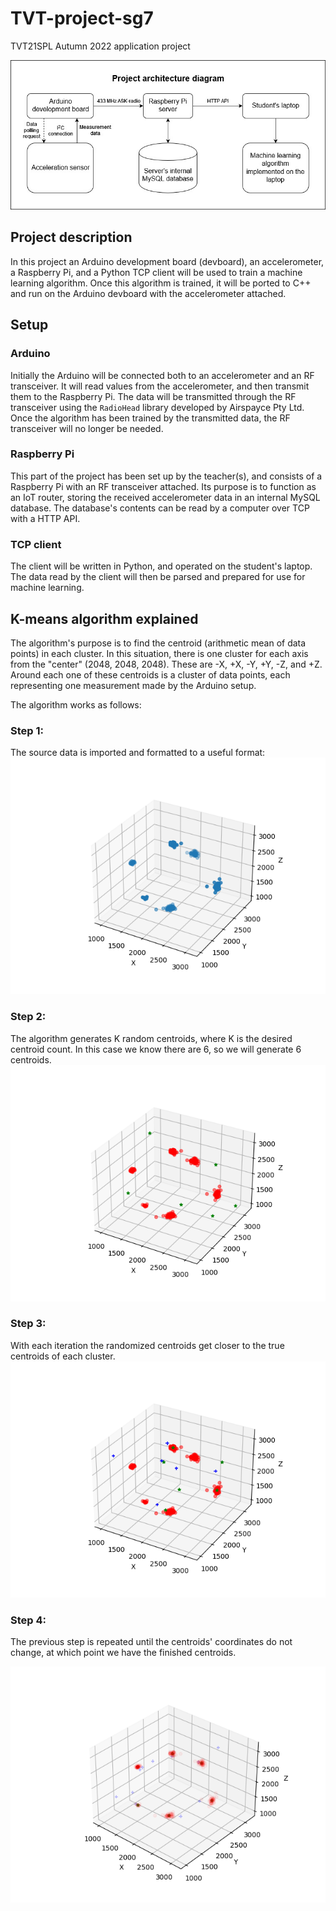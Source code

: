 # TVT-project-sg7
TVT21SPL Autumn 2022 application project

![Project architecture diagram](documentation/Project-architecture.jpg)

## Project description
In this project an Arduino development board (devboard), an accelerometer, a Raspberry Pi, and a Python TCP client will be used to train a machine learning algorithm.
Once this algorithm is trained, it will be ported to C++ and run on the Arduino devboard with the accelerometer attached.

## Setup
### Arduino
Initially the Arduino will be connected both to an accelerometer and an RF transceiver.
It will read values from the accelerometer, and then transmit them to the Raspberry Pi.
The data will be transmitted through the RF transceiver using the `RadioHead` library developed by Airspayce Pty Ltd.
Once the algorithm has been trained by the transmitted data, the RF transceiver will no longer be needed.

### Raspberry Pi
This part of the project has been set up by the teacher(s), and consists of a Raspberry Pi with an RF transceiver attached.
Its purpose is to function as an IoT router, storing the received accelerometer data in an internal MySQL database.
The database's contents can be read by a computer over TCP with a HTTP API.

### TCP client
The client will be written in Python, and operated on the student's laptop.
The data read by the client will then be parsed and prepared for use for machine learning.

## K-means algorithm explained
The algorithm's purpose is to find the centroid (arithmetic mean of data points) in each cluster. In this situation, there is one cluster for each axis from the "center" (2048, 2048, 2048). These are -X, +X, -Y, +Y, -Z, and +Z. Around each one of these centroids is a cluster of data points, each representing one measurement made by the Arduino setup.

The algorithm works as follows:
### Step 1:
The source data is imported and formatted to a useful format:
![Scatter plot of formatted data set](documentation/scatterplot-rawdata.png)

### Step 2:
The algorithm generates K random centroids, where K is the desired centroid count. In this case we know there are 6, so we will generate 6 centroids.
![Scatter plot with randomized centroids](documentation/scatterplot-randomcenters.png)

### Step 3:
With each iteration the randomized centroids get closer to the true centroids of each cluster.
![Scatter plot with once iterated centroids and their starting points](documentation/scatterplot-oneiteration.png)

### Step 4:
The previous step is repeated until the centroids' coordinates do not change, at which point we have the finished centroids.

![Scatter plot of finished algorithm](documentation/scatterplot-iterated.png)
